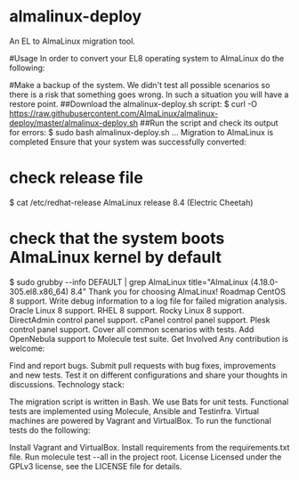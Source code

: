 # almalinux-deploy
An EL to AlmaLinux migration tool.

#Usage
In order to convert your EL8 operating system to AlmaLinux do the following:

#Make a backup of the system. We didn't test all possible scenarios so there is a risk that something goes wrong. In such a situation you will have a restore point.
##Download the almalinux-deploy.sh script:
$ curl -O https://raw.githubusercontent.com/AlmaLinux/almalinux-deploy/master/almalinux-deploy.sh
##Run the script and check its output for errors:
$ sudo bash almalinux-deploy.sh
  ...
  Migration to AlmaLinux is completed
Ensure that your system was successfully converted:
# check release file
$ cat /etc/redhat-release 
AlmaLinux release 8.4 (Electric Cheetah)

# check that the system boots AlmaLinux kernel by default
$ sudo grubby --info DEFAULT | grep AlmaLinux
title="AlmaLinux (4.18.0-305.el8.x86_64) 8.4"
Thank you for choosing AlmaLinux!
Roadmap
 CentOS 8 support.
 Write debug information to a log file for failed migration analysis.
 Oracle Linux 8 support.
 RHEL 8 support.
 Rocky Linux 8 support.
 DirectAdmin control panel support.
 cPanel control panel support.
 Plesk control panel support.
 Cover all common scenarios with tests.
 Add OpenNebula support to Molecule test suite.
Get Involved
Any contribution is welcome:

Find and report bugs.
Submit pull requests with bug fixes, improvements and new tests.
Test it on different configurations and share your thoughts in discussions.
Technology stack:

The migration script is written in Bash.
We use Bats for unit tests.
Functional tests are implemented using Molecule, Ansible and Testinfra. Virtual machines are powered by Vagrant and VirtualBox.
To run the functional tests do the following:

Install Vagrant and VirtualBox.
Install requirements from the requirements.txt file.
Run molecule test --all in the project root.
License
Licensed under the GPLv3 license, see the LICENSE file for details.
